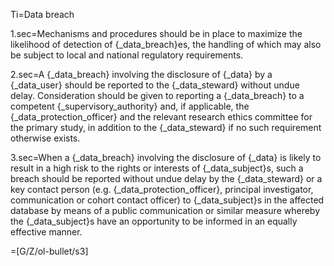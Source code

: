 Ti=Data breach

1.sec=Mechanisms and procedures should be in place to maximize the likelihood of detection of {_data_breach}es, the handling of which may also be subject to local and national regulatory requirements.

2.sec=A {_data_breach} involving the disclosure of {_data} by a {_data_user} should be reported to the {_data_steward} without undue delay. Consideration should be given to reporting a {_data_breach} to a competent {_supervisory_authority} and, if applicable, the {_data_protection_officer} and the relevant research ethics committee for the primary study, in addition to the {_data_steward} if no such requirement otherwise exists.

3.sec=When a {_data_breach} involving the disclosure of {_data} is likely to result in a high risk to the rights or interests of {_data_subject}s, such a breach should be reported without undue delay by the {_data_steward} or a key contact person (e.g. {_data_protection_officer}, principal investigator, communication or cohort contact officer) to {_data_subject}s in the affected database by means of a public communication or similar measure whereby the {_data_subject}s have an opportunity to be informed in an equally effective manner.

=[G/Z/ol-bullet/s3]
